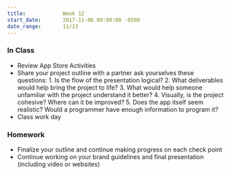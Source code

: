 ```yaml
---
title:            Week 12
start_date:       2017-11-06 00:00:00 -0500
date_range:       11/13
---
```


### In Class
- Review App Store Activities
- Share your project outline with a partner ask yourselves these questions: 1. Is the flow of the presentation logical? 2. What deliverables would help bring the project to life? 3. What would help someone unfamiliar with the project understand it better? 4. Visually, is the project cohesive? Where can it be improved? 5. Does the app itself seem realistic? Would a programmer have enough information to program it?
- Class work day

### Homework

- Finalize your outline and continue making progress on each check point
- Continue working on your brand guidelines and final presentation (including video or websites)
